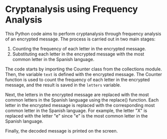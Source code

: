 # Cryptanalysis using Frequency Analysis

This Python code aims to perform cryptanalysis through frequency analysis of an encrypted message. The process is carried out in two main stages:

1. Counting the frequency of each letter in the encrypted message.
2. Substituting each letter in the encrypted message with the most common letter in the Spanish language.

The code starts by importing the Counter class from the collections module. Then, the variable `text` is defined with the encrypted message. The Counter function is used to count the frequency of each letter in the encrypted message, and the result is saved in the `letters` variable.

Next, the letters in the encrypted message are replaced with the most common letters in the Spanish language using the replace() function. Each letter in the encrypted message is replaced with the corresponding most common letter in the Spanish language. For example, the letter "X" is replaced with the letter "e" since "e" is the most common letter in the Spanish language.

Finally, the decoded message is printed on the screen.
